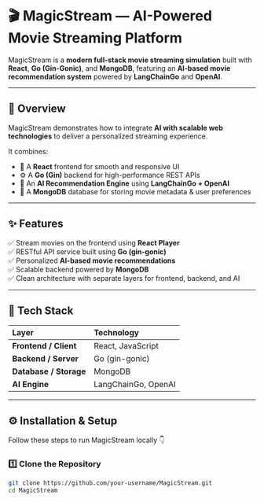 # 🎬 MagicStream — AI-Powered Movie Streaming Platform  

MagicStream is a **modern full-stack movie streaming simulation** built with **React**, **Go (Gin-Gonic)**, and **MongoDB**, featuring an **AI-based movie recommendation system** powered by **LangChainGo** and **OpenAI**.  

---

## 🧠 Overview  

MagicStream demonstrates how to integrate **AI with scalable web technologies** to deliver a personalized streaming experience.  

It combines:  
- 🎥 A **React** frontend for smooth and responsive UI  
- ⚙️ A **Go (Gin)** backend for high-performance REST APIs  
- 🧩 An **AI Recommendation Engine** using **LangChainGo + OpenAI**  
- 💾 A **MongoDB** database for storing movie metadata & user preferences  

---

## ✨ Features  

✅ Stream movies on the frontend using **React Player**  
✅ RESTful API service built using **Go (gin-gonic)**  
✅ Personalized **AI-based movie recommendations**  
✅ Scalable backend powered by **MongoDB**  
✅ Clean architecture with separate layers for frontend, backend, and AI  

---

## 🧩 Tech Stack  

| Layer | Technology |
|:------|:------------|
| **Frontend / Client** | React, JavaScript |
| **Backend / Server** | Go (gin-gonic) |
| **Database / Storage** | MongoDB |
| **AI Engine** | LangChainGo, OpenAI |

---

## ⚙️ Installation & Setup  

Follow these steps to run MagicStream locally 👇  

### 1️⃣ Clone the Repository  
```bash
git clone https://github.com/your-username/MagicStream.git
cd MagicStream
